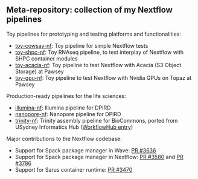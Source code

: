 ## Meta-repository: collection of my Nextflow pipelines

Toy pipelines for prototyping and testing platforms and functionalities:
- [toy-cowsay-nf](https://github.com/marcodelapierre/toy-cowsay-nf): Toy pipeline for simple Nextflow tests
- [toy-shpc-nf](https://github.com/marcodelapierre/toy-shpc-nf): Toy RNAseq pipeline, to test interplay of Nextflow with SHPC container modules
- [toy-acacia-nf](https://github.com/marcodelapierre/toy-acacia-nf): Toy pipeline to test Nextflow with Acacia (S3 Object Storage) at Pawsey
- [toy-gpu-nf](https://github.com/marcodelapierre/toy-gpu-nf): Toy pipeline to test Nextflow with Nvidia GPUs on Topaz at Pawsey

Production-ready pipelines for the life sciences:
- [illumina-nf](https://github.com/marcodelapierre/illumina-nf): Illumina pipeline for DPIRD
- [nanopore-nf](https://github.com/marcodelapierre/nanopore-nf): Nanopore pipeline for DPIRD
- [trinity-nf](https://github.com/marcodelapierre/trinity-nf): Trinity assembly pipeline for BioCommons, ported from USydney Informatics Hub ([WorkflowHub entry](https://workflowhub.eu/workflows/114))

Major contributions to the Nextflow codebase:
- Support for Spack package manager in Wave: [PR #3636](https://github.com/nextflow-io/nextflow/pull/3636)
- Support for Spack package manager in Nextflow: [PR #3580](https://github.com/nextflow-io/nextflow/pull/3580) and [PR #3786](https://github.com/nextflow-io/nextflow/pull/3786)
- Support for Sarus container runtime: [PR #3470](https://github.com/nextflow-io/nextflow/pull/3470)
